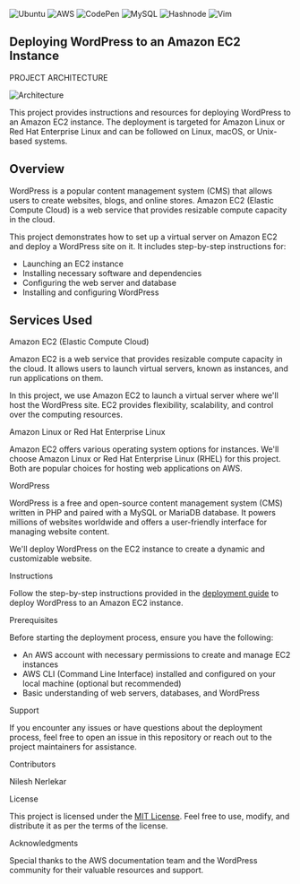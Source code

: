 ![Ubuntu](https://img.shields.io/badge/Ubuntu-E95420?style=for-the-badge&logo=ubuntu&logoColor=white) ![AWS](https://img.shields.io/badge/AWS-%23FF9900.svg?style=for-the-badge&logo=amazon-aws&logoColor=white) ![CodePen](https://img.shields.io/badge/Codepen-000000?style=for-the-badge&logo=codepen&logoColor=white) ![MySQL](https://img.shields.io/badge/mysql-%2300f.svg?style=for-the-badge&logo=mysql&logoColor=white) ![Hashnode](https://img.shields.io/badge/Hashnode-2962FF?style=for-the-badge&logo=hashnode&logoColor=white)
![Vim](https://img.shields.io/badge/VIM-%2311AB00.svg?style=for-the-badge&logo=vim&logoColor=white)

## Deploying WordPress to an Amazon EC2 Instance

PROJECT ARCHITECTURE


![Architecture](https://github.com/Nilesh-ui-art/AWS-Project-1-EC2-Wordpress/assets/78231085/25098583-9575-454e-9769-2bb98640159e)

This project provides instructions and resources for deploying WordPress to an Amazon EC2 instance. The deployment is targeted for Amazon Linux or Red Hat Enterprise Linux and can be followed on Linux, macOS, or Unix-based systems.

## Overview

WordPress is a popular content management system (CMS) that allows users to create websites, blogs, and online stores. Amazon EC2 (Elastic Compute Cloud) is a web service that provides resizable compute capacity in the cloud.

This project demonstrates how to set up a virtual server on Amazon EC2 and deploy a WordPress site on it. It includes step-by-step instructions for:

- Launching an EC2 instance
- Installing necessary software and dependencies
- Configuring the web server and database
- Installing and configuring WordPress

## Services Used

Amazon EC2 (Elastic Compute Cloud)

Amazon EC2 is a web service that provides resizable compute capacity in the cloud. It allows users to launch virtual servers, known as instances, and run applications on them.

In this project, we use Amazon EC2 to launch a virtual server where we'll host the WordPress site. EC2 provides flexibility, scalability, and control over the computing resources.

Amazon Linux or Red Hat Enterprise Linux

Amazon EC2 offers various operating system options for instances. We'll choose Amazon Linux or Red Hat Enterprise Linux (RHEL) for this project. Both are popular choices for hosting web applications on AWS.

WordPress

WordPress is a free and open-source content management system (CMS) written in PHP and paired with a MySQL or MariaDB database. It powers millions of websites worldwide and offers a user-friendly interface for managing website content.

We'll deploy WordPress on the EC2 instance to create a dynamic and customizable website.

Instructions

Follow the step-by-step instructions provided in the [deployment guide](deployment_guide.md) to deploy WordPress to an Amazon EC2 instance.

Prerequisites

Before starting the deployment process, ensure you have the following:

- An AWS account with necessary permissions to create and manage EC2 instances
- AWS CLI (Command Line Interface) installed and configured on your local machine (optional but recommended)
- Basic understanding of web servers, databases, and WordPress

Support

If you encounter any issues or have questions about the deployment process, feel free to open an issue in this repository or reach out to the project maintainers for assistance.

Contributors

Nilesh Nerlekar

License

This project is licensed under the [MIT License](LICENSE). Feel free to use, modify, and distribute it as per the terms of the license.

Acknowledgments

Special thanks to the AWS documentation team and the WordPress community for their valuable resources and support.


